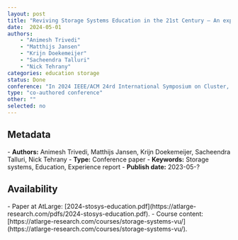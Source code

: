 ```yaml
---
layout: post
title: "Reviving Storage Systems Education in the 21st Century — An experience report"
date:  2024-05-01
authors: 
    - "Animesh Trivedi"
    - "Matthijs Jansen" 
    - "Krijn Doekemeijer" 
    - "Sacheendra Talluri"
    - "Nick Tehrany"
categories: education storage
status: Done
conference: "In 2024 IEEE/ACM 24rd International Symposium on Cluster, Cloud and Internet Computing (CCGrid'24)"
type: "co-authored conference"
other: ""
selected: no
---
```


<h2>Metadata</h2>
- <b>Authors:</b> Animesh Trivedi, Matthijs Jansen, Krijn Doekemeijer, Sacheendra Talluri, Nick Tehrany
- <b>Type:</b> Conference paper
- <b>Keywords:</b> Storage systems, Education, Experience report
- <b>Publish date:</b> 2023-05-?

<h2>Availability</h2>
- Paper at AtLarge: [2024-stosys-education.pdf](https://atlarge-research.com/pdfs/2024-stosys-education.pdf).
- Course content: [https://atlarge-research.com/courses/storage-systems-vu/](https://atlarge-research.com/courses/storage-systems-vu/).
